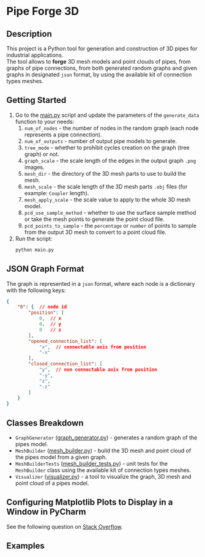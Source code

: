 # Pipe Forge 3D


## Description

This project is a Python tool for generation and construction of 3D pipes for industrial applications. \
The tool allows to **forge** 3D mesh models and point clouds of pipes, from graphs of pipe connections, 
from both generated random graphs and given graphs in designated `json` format, 
by using the available kit of connection types meshes.


## Getting Started

1. Go to the [main.py](main.py) script and update the parameters of the `generate_data` function to your needs:
   1. `num_of_nodes` - the number of nodes in the random graph (each node represents a pipe connection).
   2. `num_of_outputs` - number of output pipe models to generate.
   3. `tree_mode` - whether to prohibit cycles creation on the graph (tree graph) or not.
   4. `graph_scale` - the scale length of the edges in the output graph `.png` images.
   5. `mesh_dir` - the directory of the 3D mesh parts to use to build the mesh.
   6. `mesh_scale` - the scale length of the 3D mesh parts `.obj` files (for example: `Coupler` length).
   7. `mesh_apply_scale` - the scale value to apply to the whole 3D mesh model.
   8. `pcd_use_sample_method` - whether to use the surface sample method or take the mesh points to generate the point cloud file.
   9. `pcd_points_to_sample` - the `percentage` or `number` of points to sample from the output 3D mesh to convert to a point cloud file.
2. Run the script:
   ```bash
   python main.py
   ```


## JSON Graph Format

The graph is represented in a `json` format, where each node is a dictionary with the following keys:
```json
{
    "0": {  // node id
        "position": [
            0,  // x
            0,  // y
            0   // z
        ],
        "opened_connection_list": [
            "x",  // connectable axis from position
            "-x"
        ],
        "closed_connection_list": [
            "y",  // non connectable axis from position
            "-y",
            "z",
            "-z"
        ]
    }
}
```

## Classes Breakdown

- `GraphGenerator` ([graph_generator.py](graph_generator.py)) - generates a random graph of the pipes model.
- `MeshBuilder` ([mesh_builder.py](mesh_builder.py)) - build the 3D mesh and point cloud of the pipes model from a given graph.
- `MeshBuilderTests` ([mesh_builder_tests.py](mesh_builder_tests.py)) - unit tests for the `MeshBuilder` class using the available kit of connection types meshes.
- `Visualizer` ([visualizer.py](visualizer.py)) - a tool to visualize the graph, 3D mesh and point cloud of a pipes model.


## Configuring Matplotlib Plots to Display in a Window in PyCharm

See the following question on [Stack Overflow](https://stackoverflow.com/questions/57015206/how-to-show-matplotlib-plots-in-a-window-instead-of-sciview-toolbar-in-pycharm-p).


## Examples
